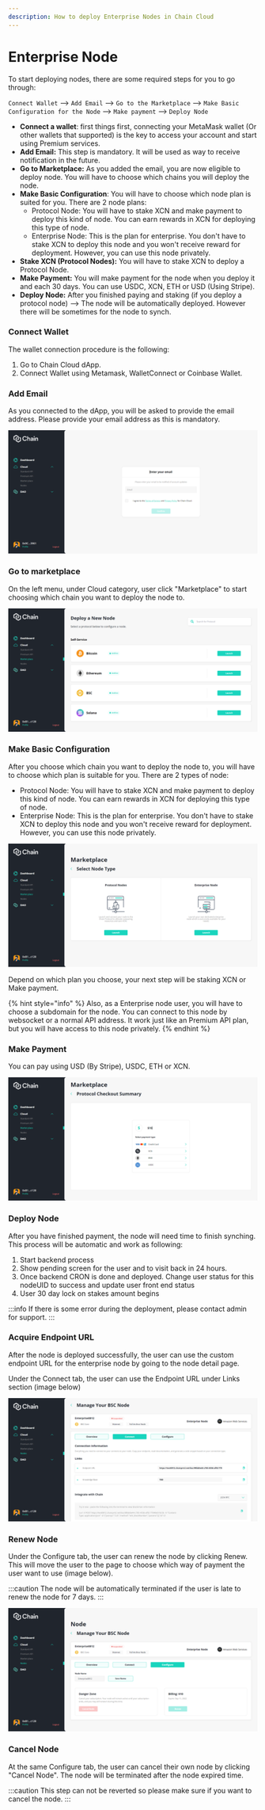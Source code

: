 ```yaml
---
description: How to deploy Enterprise Nodes in Chain Cloud
---
```


# Enterprise Node

To start deploying nodes, there are some required steps for you to go through:

`Connect Wallet` --> `Add Email` --> `Go to the Marketplace` --> `Make Basic Configuration for the Node` --> `Make payment` --> `Deploy Node`

* **Connect a wallet**: first things first, connecting your MetaMask wallet (Or other wallets that supported) is the key to access your account and start using Premium services.
* **Add Email:** This step is mandatory. It will be used as way to receive notification in the future.
* **Go to Marketplace:** As you added the email, you are now eligible to deploy node. You will have to choose which chains you will deploy the node.
* **Make Basic Configuration**: You will have to choose which node plan is suited for you. There are 2 node plans:
  * Protocol Node: You will have to stake XCN and make payment to deploy this kind of node. You can earn rewards in XCN for deploying this type of node.
  * Enterprise Node: This is the plan for enterprise. You don't have to stake XCN to deploy this node and you won't receive reward for deployment. However, you can use this node privately.
* **Stake XCN (Protocol Nodes):** You will have to stake XCN to deploy a Protocol Node.
* **Make Payment:** You will make payment for the node when you deploy it and each 30 days. You can use USDC, XCN, ETH or USD (Using Stripe).
* **Deploy Node:** After you finished paying and staking (if you deploy a protocol node) --> The node will be automatically deployed. However there will be sometimes for the node to synch.

### **Connect Wallet**

The wallet connection procedure is the following:

1. Go to Chain Cloud dApp.
2. Connect Wallet using Metamask, WalletConnect or Coinbase Wallet.

### **Add Email**

As you connected to the dApp, you will be asked to provide the email address. Please provide your email address as this is mandatory.

![Add Email](../../../static/img/add-email.png)

### Go to marketplace

On the left menu, under Cloud category, user click "Marketplace" to start choosing which chain you want to deploy the node to.

![Marketplace](../../../static/img/marketplace.png)

### Make Basic Configuration

After you choose which chain you want to deploy the node to, you will have to choose which plan is suitable for you. There are 2 types of node:

* Protocol Node: You will have to stake XCN and make payment to deploy this kind of node. You can earn rewards in XCN for deploying this type of node.
* Enterprise Node: This is the plan for enterprise. You don't have to stake XCN to deploy this node and you won't receive reward for deployment. However, you can use this node privately.

![Choosing Plan](../../../static/img/basic-config.png)

Depend on which plan you choose, your next step will be staking XCN or Make payment.

{% hint style="info" %}
Also, as a Enterprise node user, you will have to choose a subdomain for the node. You can connect to this node by websocket or a normal API address. It work just like an Premium API plan, but you will have access to this node privately.&#x20;
{% endhint %}

### Make Payment <a href="#make-payment" id="make-payment"></a>

You can pay using USD (By Stripe), USDC, ETH or XCN.

![Payment](../../../static/img/make-payment.png)

### Deploy Node

After you have finished payment, the node will need time to finish synching. This process will be automatic and work as following:

1. Start backend process
2. Show pending screen for the user and to visit back in 24 hours.
3. Once backend CRON is done and deployed. Change user status for this nodeUID to success and update user front end status
4. User 30 day lock on stakes amount begins

:::info
If there is some error during the deployment, please contact admin for support.
:::

### Acquire Endpoint URL

After the node is deployed successfully, the user can use the custom endpoint URL for the enterprise node by going to the node detail page.

Under the Connect tab, the user can use the Endpoint URL under Links section (image below)

![Premium Node detail page](../../../static/img/endpoint-url.png)

### Renew Node

Under the Configure tab, the user can renew the node by clicking Renew. This will move the user to the page to choose which way of payment the user want to use (image below).

:::caution
The node will be automatically terminated if the user is late to renew the node for 7 days.
:::

![Premium Node detail page](../../../static/img/enterprise-renew-node.png)

### Cancel Node

At the same Configure tab, the user can cancel their own node by clicking "Cancel Node". The node will be terminated after the node expired time.

:::caution
This step can not be reverted so please make sure if you want to cancel the node.
:::